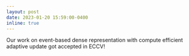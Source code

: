 ```yaml
---
layout: post
date: 2023-01-20 15:59:00-0400
inline: true
---
```


Our work on event-based dense representation with compute efficient adaptive update got accepted in ECCV!
